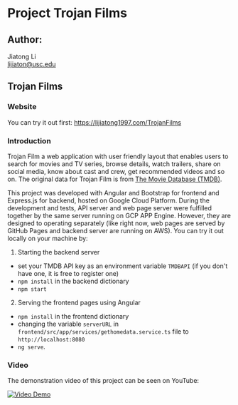 #  Project Trojan Films

## Author: 

Jiatong Li\
lijiaton@usc.edu

## Trojan Films

### Website

You can try it out first: https://lijiatong1997.com/TrojanFilms

### Introduction

Trojan Film a web application with user friendly layout that enables users to search for movies and TV series, browse details, watch trailers, share on social media, know about cast and crew, get recommended videos and so on. The original data for Trojan Film is from [The Movie Database (TMDB)](https://www.themoviedb.org/documentation/api).

This project was developed with Angular and Bootstrap for frontend and Express.js for backend, hosted on Google Cloud Platform. During the development and tests, API server and web page server were fulfilled together by the same server running on GCP APP Engine. However, they are designed to operating separately (like right now, web pages are served by GitHub Pages and backend server are running on AWS). You can try it out locally on your machine by:
1. Starting the backend server
 * set your TMDB API key as an environment variable `TMDBAPI` (if you don't have one, it is free to register one)
 * `npm install` in the backend dictionary
 * `npm start`
2. Serving the frontend pages using Angular
 * `npm install` in the frontend dictionary
 * changing the variable `serverURL` in `frontend/src/app/services/gethomedata.service.ts` file to `http://localhost:8080` 
 * `ng serve`. 

### Video

The demonstration video of this project can be seen on YouTube:

[![Video Demo](https://img.youtube.com/vi/l58NvfWbW7c/maxresdefault.jpg)](https://www.youtube.com/watch?v=l58NvfWbW7c)
